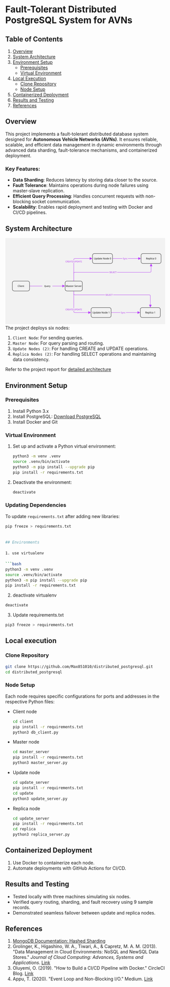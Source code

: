 # Fault-Tolerant Distributed PostgreSQL System for AVNs

## Table of Contents
1. [Overview](#overview)
2. [System Architecture](#system-architecture)
3. [Environment Setup](#environment-setup)
    - [Prerequisites](#prerequisites)
    - [Virtual Environment](#virtual-environment)
4. [Local Execution](#local-execution)
    - [Clone Repository](#clone-repository)
    - [Node Setup](#node-setup)
5. [Containerized Deployment](#containerized-deployment)
6. [Results and Testing](#results-and-testing)
7. [References](#references)

## Overview

This project implements a fault-tolerant distributed database system designed for **Autonomous Vehicle Networks (AVNs)**. It ensures reliable, scalable, and efficient data management in dynamic environments through advanced data sharding, fault-tolerance mechanisms, and containerized deployment.

### Key Features:

- **Data Sharding**: Reduces latency by storing data closer to the source.
- **Fault Tolerance**: Maintains operations during node failures using master-slave replication.
- **Efficient Query Processing**: Handles concurrent requests with non-blocking socket communication.
- **Scalability**: Enables rapid deployment and testing with Docker and CI/CD pipelines.

## System Architecture

![System Architecture](assets/sysdesign.jpg)
The project deploys six nodes:

1. `Client Node`: For sending queries.
2. `Master Node`: For query parsing and routing.
3. `Update Nodes (2)`: For handling CREATE and UPDATE operations.
4. `Replica Nodes (2)`: For handling SELECT operations and maintaining data consistency.

Refer to the project report for [detailed architecture](Distributed_Database_System.pdf)

## Environment Setup

### Prerequisites

1. Install Python 3.x
2. Install PostgreSQL: [Download PostgreSQL](https://www.postgresql.org/download/)
3. Install Docker and Git

### Virtual Environment

1. Set up and activate a Python virtual environment:
   ```bash
   python3 -m venv .venv
   source .venv/bin/activate
   python3 -m pip install --upgrade pip
   pip install -r requirements.txt
   ```
2. Deactivate the environment:
   ```bash
   deactivate
   ```

### Updating Dependencies

To update `requirements.txt` after adding new libraries:

````bash
pip freeze > requirements.txt


## Environments

1. use virtualenv

```bash
python3 -m venv .venv
source .venv/bin/activate
python3 -m pip install --upgrade pip
pip install -r requirements.txt
````

2. deactivate virtualenv

```bash
deactivate
```

3. Update requirements.txt

```bash
pip3 freeze > requirements.txt
```

## Local execution

### Clone Repository

```bash
git clone https://github.com/Max851010/distributed_postgresql.git
cd distributed_postgresql
```

### Node Setup

Each node requires specific configurations for ports and addresses in the respective Python files:

- Client node

  ```bash
  cd client
  pip install -r requirements.txt
  python3 db_client.py
  ```

- Master node

  ```bash
  cd master_server
  pip install -r requirements.txt
  python3 master_server.py
  ```

- Update node

  ```bash
  cd update_server
  pip install -r requirements.txt
  cd update
  python3 update_server.py
  ```

- Replica node

  ```bash
  cd update_server
  pip install -r requirements.txt
  cd replica
  python3 replica_server.py
  ```

## Containerized Deployment

1. Use Docker to containerize each node.
2. Automate deployments with GitHub Actions for CI/CD.

## Results and Testing

- Tested locally with three machines simulating six nodes.
- Verified query routing, sharding, and fault recovery using 9 sample records.
- Demonstrated seamless failover between update and replica nodes.

## References

1. [MongoDB Documentation: Hashed Sharding](https://www.mongodb.com/docs/manual/core/hashed-sharding/)
2. Grolinger, K., Higashino, W. A., Tiwari, A., & Capretz, M. A. M. (2013). "Data Management in Cloud Environments: NoSQL and NewSQL Data Stores." _Journal of Cloud Computing: Advances, Systems and Applications_. [Link](http://www.journalofcloudcomputing.com/content/2/1/22)
3. Oluyemi, O. (2019). "How to Build a CI/CD Pipeline with Docker." CircleCI Blog. [Link](https://circleci.com/blog/build-cicd-pipelines-using-docker/)
4. Appu, T. (2020). "Event Loop and Non-Blocking I/O." Medium. [Link](https://medium.com/@tharunappu2004/event-loop-and-non-blocking-i-o-d6a5ffcbd70d)
